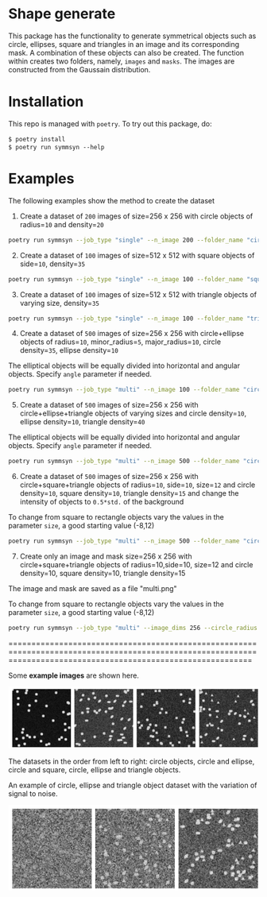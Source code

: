 <!--
SPDX-FileCopyrightText: 2022 Venkatesh Danush Kumar <Danush-Kumar.Venkatesh@student.tu-freiberg.de>, Peter Steinbach <p.steinbach@hzdr.de>

SPDX-License-Identifier: BSD-3-Clause-Attribution
-->

# Shape generate

This package has the functionality to generate symmetrical objects such as circle, ellipses, square and triangles in an image and its corresponding mask. A combination of these objects can also be created. The function within creates two folders, namely, ```images``` and ```masks```. The images are constructed from the Gaussain distribution.

# Installation

This repo is managed with `poetry`. To try out this package, do:

```
$ poetry install
$ poetry run symmsyn --help
```

# Examples

The following examples show the method to create the dataset

1. Create a dataset of `200` images of size=256 x 256 with circle objects of radius=`10` and density=`20`
```bash
poetry run symmsyn --job_type "single" --n_image 200 --folder_name "circle_data" --object_type "circle" --image_dims 256 --circle_radius 10 --start_count 45 --end_count 50
```

2. Create a dataset of `100` images of size=512 x 512 with square objects of side=`10`, density=`35`
```bash
poetry run symmsyn --job_type "single" --n_image 100 --folder_name "square_data" --object_type "square" --image_dims 512 --start_count 34 --end_count 35 --square_size 10 10
```

3. Create a dataset of `100` images of size=512 x 512 with triangle objects of varying size, density=`35`
```bash
poetry run symmsyn --job_type "single" --n_image 100 --folder_name "triangle_data" --object_type "triangle" --image_dims 512 --start_count 34 --end_count 35 --size_vary True
```

4. Create a dataset of `500` images of size=256 x 256 with circle+ellipse objects of radius=`10`, minor_radius=`5`, major_radius=`10`, circle density=`35`, ellipse density=`10`

The elliptical objects will be equally divided into horizontal and angular objects. Specify ```angle``` parameter if needed. 
```bash
poetry run symmsyn --job_type "multi" --n_image 100 --folder_name "circle_ellipse_data" --image_dims 256 --circle_radius 10 --circle_start 34 --circle_end 35 --add_ellipse True --ell_count 10 --m_radius 10 --n_radius 5 --ell_angle 45
```

5. Create a dataset of `500` images of size=256 x 256 with circle+ellipse+triangle objects of varying sizes and circle density=`10`, ellipse density=`10`, triangle density=`40`

The elliptical objects will be equally divided into horizontal and angular objects. Specify ```angle``` parameter if needed. 
```bash
poetry run symmsyn --job_type "multi" --n_image 500 --folder_name "circle_ellipse_tri_data" --image_dims 256 --circle_start 9 --circle_end 10 --add_tri True --add_ellipse True --tri_count 40 --ell_count 10 --size_vary True
```

6. Create a dataset of `500` images of size=256 x 256 with circle+square+triangle objects of radius=`10`, side=`10`, size=`12` and circle density=`10`, square density=`10`, triangle density=`15` and change the intensity of objects to `0.5*std.` of the background

To change from square to rectangle objects vary the values in the parameter ```size```, a good starting value (-8,12) 
```bash
poetry run symmsyn --job_type "multi" --n_image 500 --folder_name "circle_square_tri_data" --image_dims 256 --circle_radius 10 --circle_start 9 --circle_end 10 --add_square True --add_tri True --square_size 10 10 --tri_size 12 12 --sq_count 10 --tri_count 15 --intensity_vary True --intensity_ratio 0.5
```

7. Create only an image and mask size=256 x 256 with circle+square+triangle objects of radius=10,side=10, size=12 and circle density=10, square density=10, triangle density=15 

The image and mask are saved as a file "multi.png"

To change from square to rectangle objects vary the values in the parameter ```size```, a good starting value (-8,12) 
```bash
poetry run symmsyn --job_type "multi" --image_dims 256 --circle_radius 10 --circle_start 9 --circle_end 10 --add_square True --add_tri True --square_size 10 10 --tri_size 12 12 --sq_count 10 --tri_count 15 --save_file False
```
=================================================================================================================================================================

Some **example images** are shown here.


![alt text](https://github.com/danushv07/symmetric_synthetic/blob/main/images/initial_dataset.png)

The datasets in the order from left to right: circle objects, circle and ellipse, circle and square, circle, ellipse and triangle objects.

An example of circle, ellipse and triangle object dataset with the variation of signal to noise.

![alt text](https://github.com/danushv07/symmetric_synthetic/blob/main/images/noisy_dataset.png)
